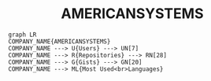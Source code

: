 <h1 align="center">AMERICANSYSTEMS</h1>

```mermaid
graph LR
COMPANY_NAME{AMERICANSYSTEMS}
COMPANY_NAME ---> U{Users} ---> UN[7]
COMPANY_NAME ---> R{Repositories} ---> RN[28]
COMPANY_NAME ---> G{Gists} ---> GN[20]
COMPANY_NAME ---> ML{Most Used<br>Languages}
```
